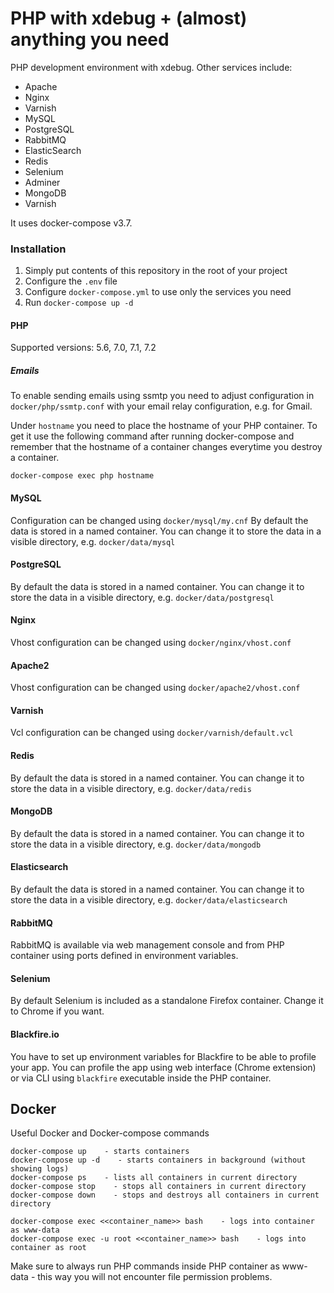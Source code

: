 # PHP with xdebug + (almost) anything you need #

PHP development environment with xdebug.
Other services include:
* Apache
* Nginx
* Varnish
* MySQL
* PostgreSQL
* RabbitMQ
* ElasticSearch
* Redis
* Selenium
* Adminer
* MongoDB
* Varnish

It uses docker-compose v3.7.

### Installation ###

1. Simply put contents of this repository in
the root of your project
2. Configure the ``` .env ``` file
3. Configure ```docker-compose.yml``` to use only the services you need
4. Run ``` docker-compose up -d ```


#### PHP ####
Supported versions: 5.6, 7.0, 7.1, 7.2

##### Emails #####
To enable sending emails using ssmtp you need to adjust configuration in
```docker/php/ssmtp.conf``` with your email relay configuration, e.g. for Gmail.

Under ```hostname``` you need to place the hostname of your PHP container. To get it use
the following command after running docker-compose and remember that the hostname of 
a container changes everytime you destroy a container.

``
docker-compose exec php hostname
``

#### MySQL ####

Configuration can be changed using 
``` docker/mysql/my.cnf ```
By default the data is stored in a named
container. You can change it to store
the data in a visible directory,
e.g. ``` docker/data/mysql ```

#### PostgreSQL ####

By default the data is stored in a named
container. You can change it to store
the data in a visible directory,
e.g. ``` docker/data/postgresql ```

#### Nginx ####

Vhost configuration can be changed using 
 ``` docker/nginx/vhost.conf ```
 
#### Apache2 ####

Vhost configuration can be changed using 
``` docker/apache2/vhost.conf ```

#### Varnish ####
Vcl configuration can be changed using
``` docker/varnish/default.vcl ```

#### Redis ####

By default the data is stored in a named
container. You can change it to store
the data in a visible directory,
e.g. ``` docker/data/redis ``` 

#### MongoDB ####

By default the data is stored in a named
container. You can change it to store
the data in a visible directory,
e.g. ``` docker/data/mongodb ``` 

#### Elasticsearch ####

By default the data is stored in a named
container. You can change it to store
the data in a visible directory,
e.g. ``` docker/data/elasticsearch ``` 

#### RabbitMQ ####

RabbitMQ is available via web management console
and from PHP container using ports defined in
environment variables.

#### Selenium ####

By default Selenium is included as a standalone
Firefox container. Change it to Chrome if you want.

#### Blackfire.io ####

You have to set up environment variables for Blackfire
to be able to profile your app. You can profile the app
using web interface (Chrome extension) or via CLI using
```blackfire``` executable inside the PHP container.

## Docker
Useful Docker and Docker-compose commands
```
docker-compose up    - starts containers
docker-compose up -d    - starts containers in background (without showing logs)
docker-compose ps    - lists all containers in current directory
docker-compose stop    - stops all containers in current directory
docker-compose down    - stops and destroys all containers in current directory

docker-compose exec <<container_name>> bash    - logs into container as www-data
docker-compose exec -u root <<container_name>> bash    - logs into container as root
```

Make sure to always run PHP commands inside PHP container as www-data - this way you will
not encounter file permission problems.